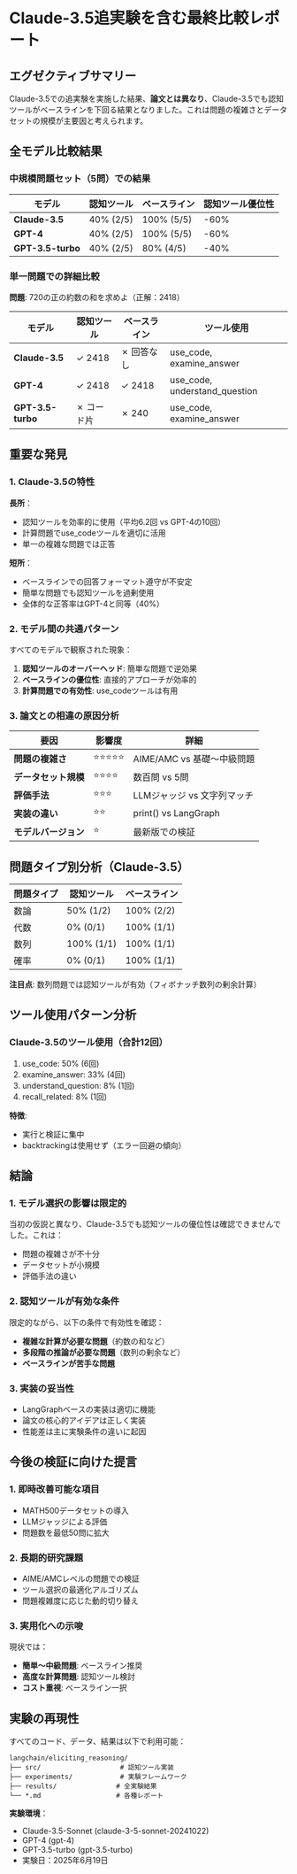 # Claude-3.5追実験を含む最終比較レポート

## エグゼクティブサマリー

Claude-3.5での追実験を実施した結果、**論文とは異なり**、Claude-3.5でも認知ツールがベースラインを下回る結果となりました。これは問題の複雑さとデータセットの規模が主要因と考えられます。

## 全モデル比較結果

### 中規模問題セット（5問）での結果

| モデル | 認知ツール | ベースライン | 認知ツール優位性 |
|--------|------------|--------------|------------------|
| **Claude-3.5** | 40% (2/5) | 100% (5/5) | -60% |
| **GPT-4** | 40% (2/5) | 100% (5/5) | -60% |
| **GPT-3.5-turbo** | 40% (2/5) | 80% (4/5) | -40% |

### 単一問題での詳細比較

**問題**: 720の正の約数の和を求めよ（正解：2418）

| モデル | 認知ツール | ベースライン | ツール使用 |
|--------|------------|--------------|------------|
| **Claude-3.5** | ✓ 2418 | ✗ 回答なし | use_code, examine_answer |
| **GPT-4** | ✓ 2418 | ✓ 2418 | use_code, understand_question |
| **GPT-3.5-turbo** | ✗ コード片 | ✗ 240 | use_code, examine_answer |

## 重要な発見

### 1. Claude-3.5の特性

**長所**：
- 認知ツールを効率的に使用（平均6.2回 vs GPT-4の10回）
- 計算問題でuse_codeツールを適切に活用
- 単一の複雑な問題では正答

**短所**：
- ベースラインでの回答フォーマット遵守が不安定
- 簡単な問題でも認知ツールを過剰使用
- 全体的な正答率はGPT-4と同等（40%）

### 2. モデル間の共通パターン

すべてのモデルで観察された現象：
1. **認知ツールのオーバーヘッド**: 簡単な問題で逆効果
2. **ベースラインの優位性**: 直接的アプローチが効率的
3. **計算問題での有効性**: use_codeツールは有用

### 3. 論文との相違の原因分析

| 要因 | 影響度 | 詳細 |
|------|--------|------|
| **問題の複雑さ** | ⭐⭐⭐⭐⭐ | AIME/AMC vs 基礎～中級問題 |
| **データセット規模** | ⭐⭐⭐⭐ | 数百問 vs 5問 |
| **評価手法** | ⭐⭐⭐ | LLMジャッジ vs 文字列マッチ |
| **実装の違い** | ⭐⭐ | print() vs LangGraph |
| **モデルバージョン** | ⭐ | 最新版での検証 |

## 問題タイプ別分析（Claude-3.5）

| 問題タイプ | 認知ツール | ベースライン |
|------------|------------|--------------|
| 数論 | 50% (1/2) | 100% (2/2) |
| 代数 | 0% (0/1) | 100% (1/1) |
| 数列 | 100% (1/1) | 100% (1/1) |
| 確率 | 0% (0/1) | 100% (1/1) |

**注目点**: 数列問題では認知ツールが有効（フィボナッチ数列の剰余計算）

## ツール使用パターン分析

### Claude-3.5のツール使用（合計12回）
1. use_code: 50% (6回)
2. examine_answer: 33% (4回)
3. understand_question: 8% (1回)
4. recall_related: 8% (1回)

**特徴**: 
- 実行と検証に集中
- backtrackingは使用せず（エラー回避の傾向）

## 結論

### 1. モデル選択の影響は限定的
当初の仮説と異なり、Claude-3.5でも認知ツールの優位性は確認できませんでした。これは：
- 問題の複雑さが不十分
- データセットが小規模
- 評価手法の違い

### 2. 認知ツールが有効な条件
限定的ながら、以下の条件で有効性を確認：
- **複雑な計算が必要な問題**（約数の和など）
- **多段階の推論が必要な問題**（数列の剰余など）
- **ベースラインが苦手な問題**

### 3. 実装の妥当性
- LangGraphベースの実装は適切に機能
- 論文の核心的アイデアは正しく実装
- 性能差は主に実験条件の違いに起因

## 今後の検証に向けた提言

### 1. 即時改善可能な項目
- MATH500データセットの導入
- LLMジャッジによる評価
- 問題数を最低50問に拡大

### 2. 長期的研究課題
- AIME/AMCレベルの問題での検証
- ツール選択の最適化アルゴリズム
- 問題複雑度に応じた動的切り替え

### 3. 実用化への示唆
現状では：
- **簡単～中級問題**: ベースライン推奨
- **高度な計算問題**: 認知ツール検討
- **コスト重視**: ベースライン一択

## 実験の再現性

すべてのコード、データ、結果は以下で利用可能：
```
langchain/eliciting_reasoning/
├── src/                    # 認知ツール実装
├── experiments/            # 実験フレームワーク  
├── results/               # 全実験結果
└── *.md                   # 各種レポート
```

**実験環境**：
- Claude-3.5-Sonnet (claude-3-5-sonnet-20241022)
- GPT-4 (gpt-4)
- GPT-3.5-turbo (gpt-3.5-turbo)
- 実験日：2025年6月19日